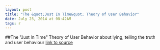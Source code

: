 ```yaml
---
layout: post
title: "The &quot;Just In Time&quot; Theory of User Behavior"
date: July 23, 2014 at 08:42AM
tags: r
---
```

##The &quot;Just In Time&quot; Theory of User Behavior
about lying, telling the truth and user behaviour
[link to source](http://ift.tt/Wlsya0) 
